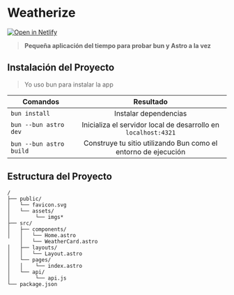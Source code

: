 # Weatherize

[![Open in Netlify](https://upload.wikimedia.org/wikipedia/commons/thumb/b/b8/Netlify_logo.svg/1200px-Netlify_logo.svg.png)](https://weatherizeastro.netlify.app/)

> **Pequeña aplicación del tiempo para probar bun y Astro a la vez** 


## Instalación del Proyecto

> Yo uso bun para instalar la app

| Comandos                     | Resultado             |
| -----------------------      |:---------------------:|
| `bun install`                | Instalar dependencias |
| `bun --bun astro dev`        | Inicializa el servidor local de desarrollo en  `localhost:4321`|
| `bun --bun astro build`      | Construye tu sitio utilizando Bun como el entorno de ejecución |

## Estructura del Proyecto

```text
/
├── public/
│   └── favicon.svg
│   └── assets/
│        └── imgs* 
├── src/
│   ├── components/
│   │   └── Home.astro
    │   └── WeatherCard.astro
│   ├── layouts/
│   │   └── Layout.astro
│   └── pages/
│   │    └── index.astro
│   └── api/
│        └── api.js
└── package.json
```
